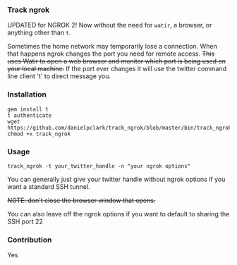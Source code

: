 ### Track ngrok

UPDATED for NGROK 2!  Now without the need for `watir`, a browser, or anything
other than `t`.

Sometimes the home network may temporarily lose a connection.
When that happens ngrok changes the port you need for remote access.
~~This uses Watir to open a web browser and monitor which port is being
used on your local machine.~~  If the port ever changes it will use the
twitter command line client 't' to direct message you.

### Installation
```
gem install t
t authenticate
wget https://github.com/danielpclark/track_ngrok/blob/master/bin/track_ngrok
chmod +x track_ngrok
```
### Usage

```
track_ngrok -t your_twitter_handle -n "your ngrok options"
```
You can generally just give your twitter handle without ngrok options if you want a standard SSH tunnel.

~~NOTE: don't close the browser window that opens.~~

You can also leave off the ngrok options if you want to default to
sharing the SSH port 22

### Contribution

Yes
